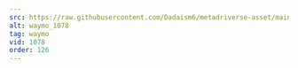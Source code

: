 ```yaml
---
src: https://raw.githubusercontent.com/Dadaism6/metadriverse-asset/main/script-waymo-output-newcompressed/waymo_1078.mp4
alt: waymo_1078
tag: waymo
vid: 1078
order: 126
---
```

